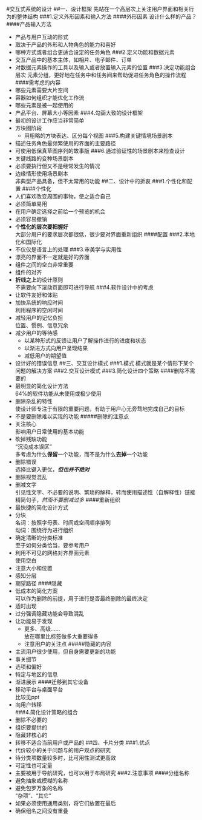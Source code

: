 #交互式系统的设计
##一、设计框架
先站在一个高层次上关注用户界面和相关行为的整体结构
###1.定义外形因素和输入方法
####外形因素
设计什么样的产品？
####产品输入方法
* 产品与用户互动的形式
* 取决于产品的外形和人物角色的能力和喜好
* 哪种方式或者组合更适合设定的任务角色
###2.定义功能和数据元素
* 交互产品中的基本主体，如相片、电子邮件、订单
* 对数据元素操作的工具以及输入或者放置输入元素的位置
###3.决定功能组合层次
元素分组，更好地在任务中和任务间来帮助促进任务角色的操作流程
####需考虑的内容
* 哪些元素需要大片空间
* 容器如何组织才能优化工作流
* 哪些元素是被一起使用的
* 产品平台、屏幕大小等因素
###4.勾画大致的设计框架
* 最初的设计工作应当非常简单
* 方块图阶段
	* 用粗略的方块表达、区分每个视图
###5.构建关键情境场景剧本
* 描述任务角色最频繁使用的界面的主要路径
* 可使用低保真草图序列的故事版
###6.通过验证性的场景剧本来检查设计
* 关键线路的变种场景剧本
* 必须要执行但又不是经常发生的情况
* 边缘情形使用场景剧本  
非典型产品具备，但不太常用的功能
##二、设计中的折衷
###1.个性化和配置
####个性化
* 人们喜欢改变周围的事物，使之适合自己
* 必须简单易用
* 在用户确定选择之前给一个预览的机会
* 必须容易撤销
* **个性化的层次要把握好**  
大部分用户的要求层次都很低，很少要对界面重新组织
####配置
###2.本地化和国际化
* 不仅仅是语言上的处理
###3.审美学与实用性
* 漂亮的界面不一定就是好的界面
* 组件之间的空白非常重要
* 组件的对齐
* **折线之上**的设计原则  
不需要向下滚动页面即可进行导航
###4.软件设计中的考虑
* 让软件友好和体贴
* 加快系统的响应时间  
利用程序的空闲时间
* 减轻用户的记忆负担  
位置、惯例、信息冗余
* 减少用户的等待感
	* 以某种形式的反馈让用户了解操作进行的进度和状态
	* 以渐进方式向用户呈现结果
	* 减低用户的期望值
* 设计好的错误信息
##三、交互设计模式
###1.模式
模式就是某个情形下某个问题的解决方案
###2.交互设计模式
###3.简化设计四个策略
####删除不需要的
* 最明显的简化设计方法  
64%的软件功能从未使用或极少使用
* 删除杂乱的特性  
使设计师专注于有限的重要问题，有助于用户心无旁骛地完成自己的目标
* 不是要删除难以实现的功能
#####删除的注意点
* 关注核心  
影响用户日常使用的基本功能
* 砍掉残缺功能  
“沉没成本误区”  
多考虑为什么**保留**一个功能，而不是为什么**去掉**一个功能
* 删除错误  
选择比键入更优，***但也并不绝对***
* 删除视觉混乱
* 删减文字  
引见性文字、不必要的说明、繁琐的解释，转而使用描述性（自解释性）链接  
精简句子，*然而不要删减过多*
####重新组织
* 最快捷的简化设计方式
* 分块  
名词：按照字母表、时间或空间顺序排列  
动词：围绕行为进行组织
* 确定清晰的分类标准  
至于如何分类恰当，要参考用户
* 利用不可见的网格对齐界面元素  
使用空白
* 注意大小和位置
* 感知分层
* 期望路径
####隐藏
* 低成本的简化方案  
可以作为删除的前提，用于进行是否最终删除的最终决定
* 适时出现
* 过分强调隐藏功能会导致混乱
* 让功能易于发现
	* 更多、高级……  
	放在哪里比标签做多大重要得多
	* 注意用户的关注点
#####隐藏的内容
* 主流用户很少使用，但自身需要更新的功能
* 事关细节
* 选项和偏好
* 特定与地区的信息
* 渐进展示
####迁移到其它设备
* 移动平台与桌面平台  
比较见ppt
* 向用户转移  
###4.简化设计策略的组合
* 删除不必要的
* 组织要提供的
* 隐藏非核心的
* 转移不适合当前用户或产品的
##四、卡片分类
###1.优点
* 代价较小的关于问题与的用户观点的研究
* 待分类项数量较多时，比可用性测试更高效
* 可定性也可定量
* 主要被用于导航研究，也可以用于布局研究
###2.注意事项
####分组名称
* 避免抽象或模糊的名称
* 避免包罗万象的名称  
“杂项”、“其它”
* 如果必须使用通用类别，将它们放置在最后
* 确保组名之间没有重叠